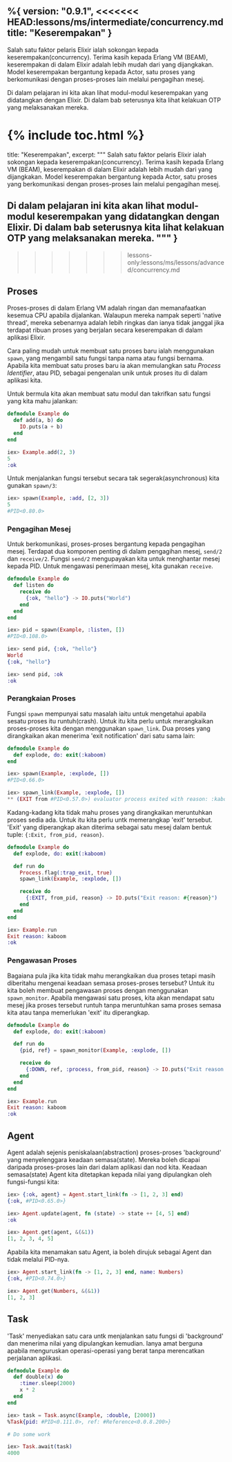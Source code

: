 %{
  version: "0.9.1",
<<<<<<< HEAD:lessons/ms/intermediate/concurrency.md
  title: "Keserempakan"
}
---

Salah satu faktor pelaris Elixir ialah sokongan kepada keserempakan(concurrency).  Terima kasih kepada Erlang VM (BEAM), keserempakan di dalam Elixir adalah lebih mudah dari yang dijangkakan.  Model keserempakan bergantung kepada Actor, satu proses yang berkomunikasi dengan proses-proses lain melalui pengagihan mesej.

Di dalam pelajaran ini kita akan lihat modul-modul keserempakan yang didatangkan dengan Elixir.  Di dalam bab seterusnya kita lihat kelakuan OTP yang melaksanakan mereka.

{% include toc.html %}
=======
  title: "Keserempakan",
  excerpt: """
  Salah satu faktor pelaris Elixir ialah sokongan kepada keserempakan(concurrency).  Terima kasih kepada Erlang VM (BEAM), keserempakan di dalam Elixir adalah lebih mudah dari yang dijangkakan.  Model keserempakan bergantung kepada Actor, satu proses yang berkomunikasi dengan proses-proses lain melalui pengagihan mesej.

  Di dalam pelajaran ini kita akan lihat modul-modul keserempakan yang didatangkan dengan Elixir.  Di dalam bab seterusnya kita lihat kelakuan OTP yang melaksanakan mereka.
  """
}
---
>>>>>>> lessons-only:lessons/ms/lessons/advanced/concurrency.md

## Proses

Proses-proses di dalam Erlang VM adalah ringan dan memanafaatkan kesemua CPU apabila dijalankan.  Walaupun mereka nampak seperti 'native thread',  mereka sebenarnya adalah lebih ringkas dan ianya tidak janggal jika terdapat ribuan proses yang berjalan secara keserempakan di dalam aplikasi Elixir.

Cara paling mudah untuk membuat satu proses baru ialah menggunakan `spawn`, yang mengambil satu fungsi tanpa nama atau fungsi bernama.  Apabila kita membuat satu proses baru ia akan memulangkan satu _Process Identifier_, atau PID,  sebagai pengenalan unik untuk proses itu di dalam aplikasi kita.

Untuk bermula kita akan membuat satu modul dan takrifkan satu fungsi yang kita mahu jalankan:

```elixir
defmodule Example do
  def add(a, b) do
    IO.puts(a + b)
  end
end

iex> Example.add(2, 3)
5
:ok
```

Untuk menjalankan fungsi tersebut secara tak segerak(asynchronous) kita gunakan `spawn/3`:

```elixir
iex> spawn(Example, :add, [2, 3])
5
#PID<0.80.0>
```

### Pengagihan Mesej

Untuk berkomunikasi, proses-proses bergantung kepada pengagihan mesej.  Terdapat dua komponen penting di dalam pengagihan mesej, `send/2` dan `receive/2`.  Fungsi `send/2` mengupayakan kita untuk menghantar mesej kepada PID.  Untuk mengawasi penerimaan mesej, kita gunakan `receive`.  

```elixir
defmodule Example do
  def listen do
    receive do
      {:ok, "hello"} -> IO.puts("World")
    end
  end
end

iex> pid = spawn(Example, :listen, [])
#PID<0.108.0>

iex> send pid, {:ok, "hello"}
World
{:ok, "hello"}

iex> send pid, :ok
:ok
```

### Perangkaian Proses

Fungsi `spawn` mempunyai satu masalah iaitu untuk mengetahui apabila sesatu proses itu runtuh(crash).  Untuk itu kita perlu untuk merangkaikan proses-proses kita dengan menggunakan `spawn_link`.  Dua proses yang dirangkaikan akan menerima 'exit notification' dari satu sama lain:

```elixir
defmodule Example do
  def explode, do: exit(:kaboom)
end

iex> spawn(Example, :explode, [])
#PID<0.66.0>

iex> spawn_link(Example, :explode, [])
** (EXIT from #PID<0.57.0>) evaluator process exited with reason: :kaboom
```

Kadang-kadang kita tidak mahu proses yang dirangkaikan meruntuhkan proses sedia ada.  Untuk itu kita perlu untk memerangkap 'exit' tersebut.  'Exit' yang diperangkap akan diterima sebagai satu mesej dalam bentuk tuple: `{:Exit, from_pid, reason}`.

```elixir
defmodule Example do
  def explode, do: exit(:kaboom)

  def run do
    Process.flag(:trap_exit, true)
    spawn_link(Example, :explode, [])

    receive do
      {:EXIT, from_pid, reason} -> IO.puts("Exit reason: #{reason}")
    end
  end
end

iex> Example.run
Exit reason: kaboom
:ok
```

### Pengawasan Proses

Bagaiana pula jika kita tidak mahu merangkaikan dua proses tetapi masih diberitahu mengenai keadaan semasa proses-proses tersebut?  Untuk itu kita boleh membuat pengawasan proses dengan menggunakan `spawn_monitor`.  Apabila mengawasi satu proses, kita akan mendapat satu mesej jika proses tersebut runtuh tanpa meruntuhkan sama proses semasa kita atau tanpa memerlukan 'exit' itu diperangkap.

```elixir
defmodule Example do
  def explode, do: exit(:kaboom)

  def run do
    {pid, ref} = spawn_monitor(Example, :explode, [])

    receive do
      {:DOWN, ref, :process, from_pid, reason} -> IO.puts("Exit reason: #{reason}")
    end
  end
end

iex> Example.run
Exit reason: kaboom
:ok
```

## Agent

Agent adalah sejenis peniskalaan(abstraction) proses-proses 'background' yang menyelenggara keadaan semasa(state).  Mereka boleh dicapai daripada proses-proses lain dari dalam aplikasi dan nod kita.  Keadaan semasa(state) Agent kita ditetapkan kepada nilai yang dipulangkan oleh fungsi-fungsi kita:  

```elixir
iex> {:ok, agent} = Agent.start_link(fn -> [1, 2, 3] end)
{:ok, #PID<0.65.0>}

iex> Agent.update(agent, fn (state) -> state ++ [4, 5] end)
:ok

iex> Agent.get(agent, &(&1))
[1, 2, 3, 4, 5]
```

Apabila kita menamakan satu Agent, ia boleh dirujuk sebagai Agent dan tidak melalui PID-nya.

```elixir
iex> Agent.start_link(fn -> [1, 2, 3] end, name: Numbers)
{:ok, #PID<0.74.0>}

iex> Agent.get(Numbers, &(&1))
[1, 2, 3]
```

## Task

'Task' menyediakan satu cara untk menjalankan satu fungsi di 'background' dan menerima nilai yang dipulangkan kemudian.  Ianya amat berguna apabila menguruskan operasi-operasi yang berat tanpa merencatkan perjalanan aplikasi.

```elixir
defmodule Example do
  def double(x) do
    :timer.sleep(2000)
    x * 2
  end
end

iex> task = Task.async(Example, :double, [2000])
%Task{pid: #PID<0.111.0>, ref: #Reference<0.0.8.200>}

# Do some work

iex> Task.await(task)
4000
```
